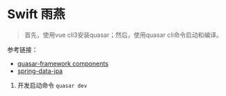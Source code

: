 # Swift 雨燕

> 首先，使用vue cli3安装quasar；然后，使用quasar cli命令启动和编译。

参考链接：
+ [quasar-framework components](https://quasar-framework.org/components/)
+ [spring-data-jpa](https://spring.io/projects/spring-data-jpa)

1. 开发启动命令 `quasar dev`
